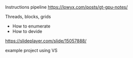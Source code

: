 Instructions pipeline
https://lowyx.com/posts/gt-gpu-notes/

Threads, blocks, grids
- How to enumerate
- How to devide

https://slideplayer.com/slide/15057888/

example project using VS
